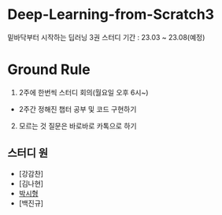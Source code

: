 # Deep-Learning-from-Scratch3
밑바닥부터 시작하는 딥러닝 3권 스터디
기간 : 23.03 ~ 23.08(예정)

# Ground Rule
1. 2주에 한번씩 스터디 회의(월요일 오후 6시~)
  - 2주간 정해진 챕터 공부 및 코드 구현하기
2. 모르는 것 질문은 바로바로 카톡으로 하기

## 스터디 원
- [강감찬]
- [김나현]
- [박시형](https://github.com/sihyeong671)
- [백진규]

